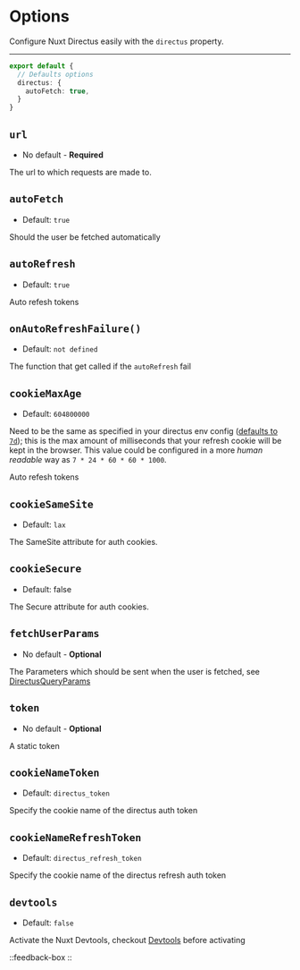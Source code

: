 # Options

Configure Nuxt Directus easily with the `directus` property.

---

```ts [nuxt.config]
export default {
  // Defaults options
  directus: {
    autoFetch: true,
  }
}
```

## `url`

- No default - **Required**

The url to which requests are made to. 

## `autoFetch`

- Default: `true`

Should the user be fetched automatically

## `autoRefresh`

- Default: `true`

Auto refesh tokens


## `onAutoRefreshFailure()`

- Default: `not defined`

The function that get called if the `autoRefresh` fail

## `cookieMaxAge`

- Default: `604800000`

Need to be the same as specified in your directus env config ([defaults to `7d`](https://docs.directus.io/self-hosted/config-options.html#security)); this is the max amount of milliseconds that your refresh cookie will be kept in the browser. This value could be configured in a more *human readable* way as `7 * 24 * 60 * 60 * 1000`.

Auto refesh tokens

## `cookieSameSite`

- Default: `lax`

The SameSite attribute for auth cookies.

## `cookieSecure`

- Default: false

The Secure attribute for auth cookies.

## `fetchUserParams`

- No default - **Optional**

The Parameters which should be sent when the user is fetched, see [DirectusQueryParams](https://github.com/directus-community/nuxt-directus/blob/313a5a227e1d8b88a43d92c79b47a87d92a21fc5/src/runtime/types/index.d.ts#L26)

## `token`

- No default - **Optional**

A static token

## `cookieNameToken`

- Default: `directus_token`

Specify the cookie name of the directus auth token

## `cookieNameRefreshToken`

- Default: `directus_refresh_token`

Specify the cookie name of the directus refresh auth token

## `devtools`

- Default: `false`

Activate the Nuxt Devtools, checkout [Devtools](/getting-started/devtools) before activating

::feedback-box
::
